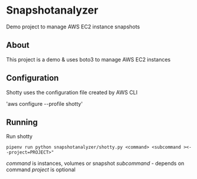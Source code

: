 # Snapshotanalyzer 
Demo project to manage AWS EC2 instance snapshots

## About
This project is a demo & uses boto3 to manage AWS EC2 instances

## Configuration
Shotty uses the configuration file created by AWS CLI

'aws configure --profile shotty'

## Running
Run shotty 

`pipenv run python snapshotanalyzer/shotty.py <command> <subcommand ><--project=PROJECT>"`

*command* is instances, volumes or snapshot
*subcommand* - depends on command
*project* is optional
